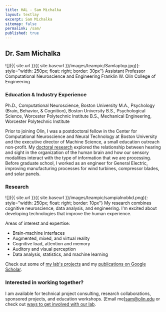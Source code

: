 ```yaml
---
title: HAL - Sam Michalka
layout: textlay
excerpt: Sam Michalka
sitemap: false
permalink: /sam/
published: true
---
```


## Dr. Sam Michalka
 
![]({{ site.url }}{{ site.baseurl }}/images/teampic/Samlaptop.jpg){: style="width: 250px; float: right; border: 30px"}
Assistant Professor
Computational Neuroscience and Engineering 
Franklin W. Olin College of Engineering


### Education & Industry Experience

Ph.D., Computational Neuroscience, Boston University
M.A., Psychology (Brain, Behavior, & Cognition), Boston University
B.S., Psychological Science, Worcester Polytechnic Institute
B.S., Mechanical Engineering, Worcester Polytechnic Institute

  
Prior to joining Olin, I was a postdoctoral fellow in the Center for Computational Neuroscience and Neural Technology at Boston University and the executive director of Machine Science, a small education outreach non-profit. My [doctoral research](https://hdl.handle.net/2144/14395) explored the relationship between hearing and sight in the organization of the human brain and how our sensory modalities interact with the type of information that we are processing. Before graduate school, I worked as an engineer for General Electric, improving manufacturing processes for wind turbines, compressor blades, and solar panels. 


### Research 
![]({{ site.url }}{{ site.baseurl }}/images/teampic/sampialnobkd.png){: style="width: 250px; float: right; border: 10px"}
My research combines cognitive neuroscience, data analysis, and engineering.  I'm excited about developing technologies that improve the human experience. 

Areas of interest and expertise:
- Brain-machine interfaces
- Augmented, mixed, and virtual reality
- Cognitive load, attention and memory
- Auditory and visual perception
- Data analysis, statistics, and machine learning

Check out some of [my lab's projects](projects) and my [publications on Google Scholar](https://scholar.google.com/citations?user=UxK7PWwAAAAJ&hl=en&oi=ao).

### Interested in working together? 
I am available for technical project consulting, research collaborations, sponsored projects, and education workshops. [Email me]<sam@olin.edu> or check out [ways to get involved with our lab](contact).
